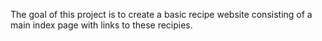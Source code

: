 The goal of this project is to create a basic recipe website consisting of
a main index page with links to these recipies.